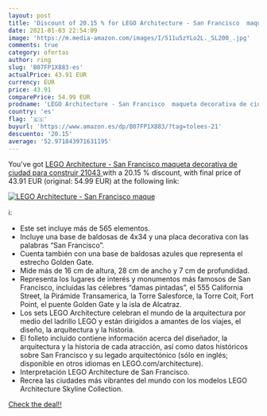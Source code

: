 ```yaml
---
layout: post
title: 'Discount of 20.15 % for LEGO Architecture - San Francisco  maque'
date: 2021-01-03 22:54:09
image: 'https://m.media-amazon.com/images/I/511u5zYLo2L._SL200_.jpg'
comments: true
category: ofertas
author: ring
slug: 'B07FP1X883-es'
actualPrice: 43.91 EUR
currency: EUR
price: 43.91
comparePrice: 54.99 EUR
prodname: 'LEGO Architecture - San Francisco  maqueta decorativa de ciudad para construir  21043 '
country: 'es'
flag: '🇪🇸'
buyurl: 'https://www.amazon.es/dp/B07FP1X883/?tag=tolees-21'
descuento: '20.15'
average: '52.971843971631195'
---
```


You've got [LEGO Architecture - San Francisco  maqueta decorativa de ciudad para construir  21043 ](https://www.amazon.es/dp/B07FP1X883/?tag=tolees-21) with a  20.15 % discount, with final price of 43.91 EUR (original: 54.99 EUR) at the following link:

[![LEGO Architecture - San Francisco  maque](https://m.media-amazon.com/images/I/511u5zYLo2L._SL200_.jpg)](https://www.amazon.es/dp/B07FP1X883/?tag=tolees-21)

ℹ️:

- Este set incluye más de 565 elementos.
- Incluye una base de baldosas de 4x34 y una placa decorativa con las palabras “San Francisco”.
- Cuenta también con una base de baldosas azules que representa el estrecho Golden Gate.
- Mide más de 16 cm de altura, 28 cm de ancho y 7 cm de profundidad.
- Representa los lugares de interés y monumentos más famosos de San Francisco, incluidas las célebres “damas pintadas”, el 555 California Street, la Pirámide Transamerica, la Torre Salesforce, la Torre Coit, Fort Point, el puente Golden Gate y la isla de Alcatraz.
- Los sets LEGO Architecture celebran el mundo de la arquitectura por medio del ladrillo LEGO y están dirigidos a amantes de los viajes, el diseño, la arquitectura y la historia.
- El folleto incluido contiene información acerca del diseñador, la arquitectura y la historia de cada atracción, así como datos históricos sobre San Francisco y su legado arquitectónico (sólo en inglés; disponible en otros idiomas en LEGO.com/architecture).
- Interpretación LEGO Architecture de San Francisco.
- Recrea las ciudades más vibrantes del mundo con los modelos LEGO Architecture Skyline Collection.

[Check the deal!!](https://www.amazon.es/dp/B07FP1X883/?tag=tolees-21)
